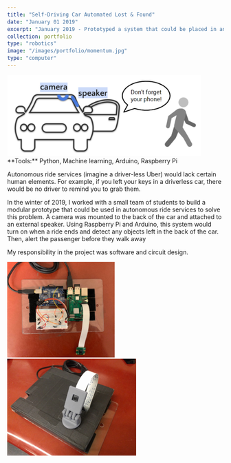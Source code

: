 ```yaml
---
title: "Self-Driving Car Automated Lost & Found"
date: "January 01 2019"
excerpt: "January 2019 - Prototyped a system that could be placed in an autonomous car to proactively alert passengers when an item is left behind."
collection: portfolio
type: "robotics"
image: "/images/portfolio/momentum.jpg"
type: "computer"
---
```


<img src="/images/portfolio/momentum_pitch.PNG" width="450"/>

<br>
**Tools:** Python, Machine learning, Arduino, Raspberry Pi

Autonomous ride services (imagine a driver-less Uber) would lack certain human elements. For example, if you left your keys in a driverless car, there would be no driver to remind you to grab them.

In the winter of 2019, I worked with a small team of students to build a modular prototype that could be used in autonomous ride services to solve this problem. A camera was mounted to the back of the car and attached to an external speaker. Using Raspberry Pi and Arduino, this system would turn on when a ride ends and detect any objects left in the back of the car. Then, alert the passenger before they walk away

My responsibility in the project was software and circuit design.

<img src="/images/portfolio/momentum.jpg" width="250"/> &nbsp;&nbsp;&nbsp;&nbsp;&nbsp;&nbsp; <img src="/images/portfolio/momentum_covering.jpg" width="300"/>